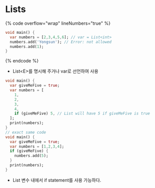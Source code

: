 # Lists

{% code overflow="wrap" lineNumbers="true" %}
```dart
void main() {
  var numbers = [2,3,4,5,6]; // var = List<int>
  numbers.add('Yongsun'); // Error: not allowed
  numbers.add(1);
}
```
{% endcode %}

* List\<E>를 명시해 주거나 var로 선언하여 사용

```dart
void main() {
  var giveMeFive = true;
  var numbers = [
    1,
    2,
    3,
    4,
    if (giveMeFive) 5, // List will have 5 if giveMeFive is true
  ];
  print(numbers);
}
// exact same code
void main() {
  var giveMeFive = true;
  var numbers = [1,2,3,4];
  if (giveMeFive) {
    numbers.add(5);
  }
  print(numbers);
}
```

* List 변수 내에서 if statement를 사용 가능하다.
